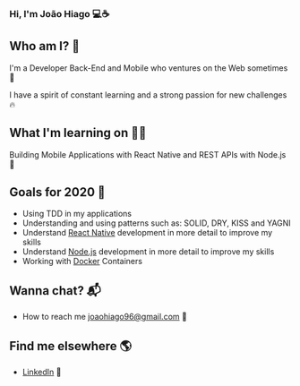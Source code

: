 ### Hi, I'm João Hiago 💻☕
 
## Who am I? 🎤
I'm a Developer Back-End and Mobile who ventures on the Web sometimes 🚀

I have a spirit of constant learning and a strong passion for new challenges 🔥

## What I'm learning on 👨‍💻

Building Mobile Applications with React Native and REST APIs with Node.js 📱

## Goals for 2020 🔭

<!--ts-->
  * Using TDD in my applications
  * Understanding and using patterns such as: SOLID, DRY, KISS and YAGNI
  * Understand [React Native](reactnative.dev) development in more detail to improve my skills
  * Understand [Node.js](nodejs.org/en/) development in more detail to improve my skills
  * Working with [Docker](docker.com) Containers
<!--te-->

## Wanna chat? 📬

<!--ts-->
  * How to reach me joaohiago96@gmail.com 📧
<!--te-->

## Find me elsewhere 🌎

<!--ts-->
  * [LinkedIn](linkedin.com/in/joaohiago/) 💼
<!--te-->
